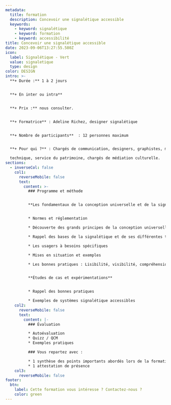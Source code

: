 ```yaml
---
metadata:
  title: formation
  description: Concevoir une signalétique accessible
  keywords:
    - keyword: signalétique
    - keyword: formation
    - keyword: accessibilité
title: Concevoir une signalétique accessible
date: 2023-09-06T13:27:55.580Z
icon:
  label: Signalétique - Vert
  value: signaletique
  type: design
color: DESIGN
intro: >-
  **+ Durée :** 1 à 2 jours


  **+﻿ En inter ou intra**


  **+﻿ Prix :** nous consulter.


  **+ Formatrice** : Adeline Richez, designer signalétique


  **+ Nombre de participants**  : 12 personnes maximum


  **+ Pour qui ?** : Chargés de communication, designers, graphistes, maquettistes, référent handicap, service

  technique, service du patrimoine, chargés de médiation culturelle.
sections:
  - inverseCol: false
    col1:
      reverseMobile: false
      text:
        content: >-
          ### Programme et méthode


          **Les fondamentaux de la conception universelle et de la signalétique accessible**


          * Normes et réglementation

          * Découverte des grands principes de la conception universelle (Design For All).

          * Rappel des bases de la signalétique et de ses différentes typologies

          * Les usagers à besoins spécifiques

          * Mises en situation et exemples

          * Les bonnes pratiques : Lisibilité, visibilité, compréhension.


          **Études de cas et expérimentations**


          * Rappel des bonnes pratiques

          * Exemples de systèmes signalétique accessibles
    col2:
      reverseMobile: false
      text:
        content: |-
          ### Évaluation

          * Autoévaluation
          * Quizz / QCM
          * Exemples pratiques

          ### Vous repartez avec : 

          * 1 synthèse des points importants abordés lors de la formation
          * 1 attestation de présence
    col3:
      reverseMobile: false
footer:
  btn:
    label: Cette formation vous intéresse ? Contactez-nous ?
    color: green
---
```

